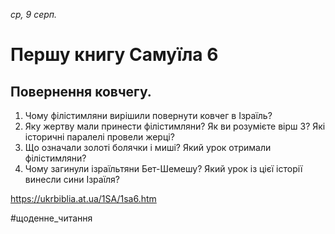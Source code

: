 
_ср, 9 серп._

# Першу книгу Самуїла 6

## Повернення ковчегу.
1. Чому філістимляни вирішили повернути ковчег в Ізраїль?
2. Яку жертву мали принести філістимляни? Як ви розумієте вірш 3? Які історичні паралелі провели жерці?
3. Що означали золоті болячки і миші? Який урок отримали філістимляни?
4. Чому загинули ізраїльтяни Бет-Шемешу? Який урок із цієї історії винесли сини Ізраїля?

https://ukrbiblia.at.ua/1SA/1sa6.htm 

#щоденне_читання
